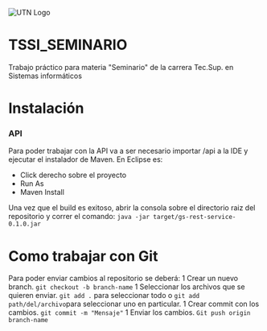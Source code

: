 ![UTN Logo](http://www.frsr.utn.edu.ar/energias/images/UTN.png)

# TSSI_SEMINARIO
Trabajo práctico para materia "Seminario" de la carrera Tec.Sup. en Sistemas informáticos

# Instalación

### API
Para poder trabajar con la API va a ser necesario importar /api a la IDE y ejecutar el instalador de Maven. En Eclipse es:
* Click derecho sobre el proyecto
* Run As
* Maven Install

Una vez que el build es exitoso, abrir la consola sobre el directorio raiz del repositorio y correr el comando:
	`java -jar target/gs-rest-service-0.1.0.jar`

# Como trabajar con Git
Para poder enviar cambios al repositorio se deberá:
1 Crear un nuevo branch. `git checkout -b branch-name`
1 Seleccionar los archivos que se quieren enviar. `git add .` para seleccionar todo o `git add path/del/archivo`para seleccionar uno en particular.
1 Crear commit con los cambios. `git commit -m "Mensaje"`
1 Enviar los cambios. `Git push origin branch-name`
